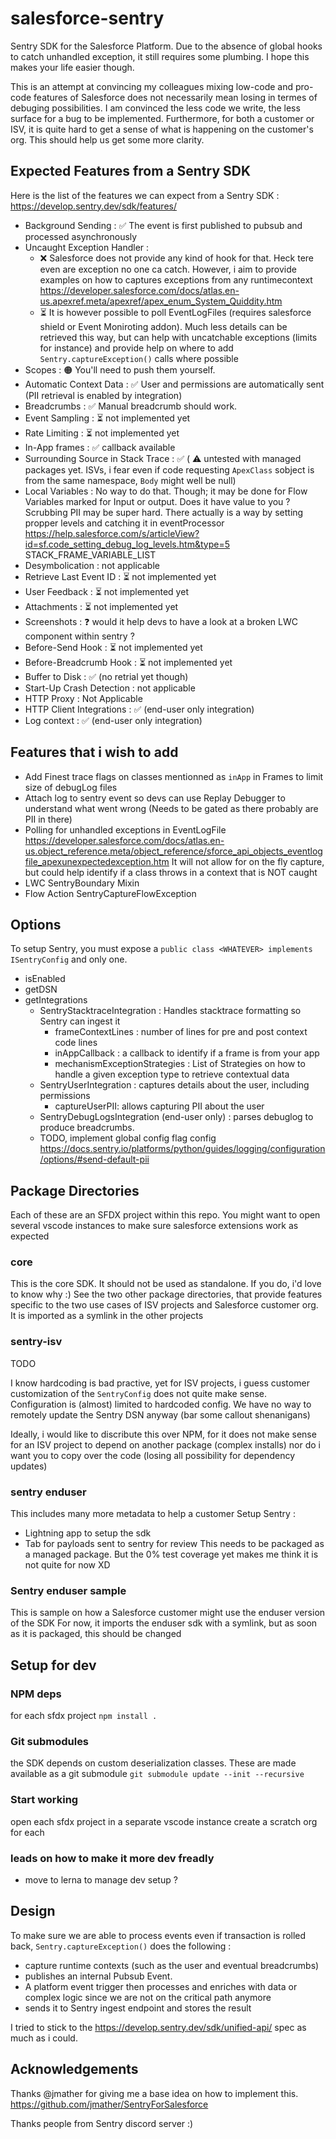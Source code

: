 # salesforce-sentry

Sentry SDK for the Salesforce Platform.
Due to the absence of global hooks to catch unhandled exception, it still requires some plumbing.
I hope this makes your life easier though.

This is an attempt at convincing my colleagues mixing low-code and pro-code features of Salesforce does not necessarily mean losing in termes of debuging possibilities.
I am convinced the less code we write, the less surface for a bug to be implemented.
Furthermore, for both a customer or ISV, it is quite hard to get a sense of what is happening on the customer's org.
This should help us get some more clarity.

## Expected Features from a Sentry SDK

Here is the list of the features we can expect from a Sentry SDK : https://develop.sentry.dev/sdk/features/

- Background Sending : ✅ The event is first published to pubsub and processed asynchronously
- Uncaught Exception Handler :
  - ❌ Salesforce does not provide any kind of hook for that. Heck tere even are exception no one ca catch. However, i aim to provide examples on how to captures exceptions from any runtimecontext https://developer.salesforce.com/docs/atlas.en-us.apexref.meta/apexref/apex_enum_System_Quiddity.htm
  - ⏳ It is however possible to poll EventLogFiles (requires salesforce shield or Event Moniroting addon). Much less details can be retrieved this way, but can help with uncatchable exceptions (limits for instance) and provide help on where to add `Sentry.captureException()` calls where possible
- Scopes : 🟠 You'll need to push them yourself.
- Automatic Context Data : ✅ User and permissions are automatically sent (PII retrieval is enabled by integration)
- Breadcrumbs : ✅ Manual breadcrumb should work.
- Event Sampling : ⏳ not implemented yet
- Rate Limiting : ⏳ not implemented yet
- In-App frames : ✅ callback available
- Surrounding Source in Stack Trace : ✅ ( ⚠️ untested with managed packages yet. ISVs, i fear even if code requesting `ApexClass` sobject is from the same namespace, `Body` might well be null)
- Local Variables : No way to do that. Though; it may be done for Flow Variables marked for Input or output. Does it have value to you ? Scrubbing PII may be super hard. There actually is a way by setting propper levels and catching it in eventProcessor https://help.salesforce.com/s/articleView?id=sf.code_setting_debug_log_levels.htm&type=5 STACK_FRAME_VARIABLE_LIST
- Desymbolication : not applicable
- Retrieve Last Event ID : ⏳ not implemented yet
- User Feedback : ⏳ not implemented yet
- Attachments : ⏳ not implemented yet
- Screenshots : ❓ would it help devs to have a look at a broken LWC component within sentry ?
- Before-Send Hook : ⏳ not implemented yet
- Before-Breadcrumb Hook : ⏳ not implemented yet
- Buffer to Disk : ✅ (no retrial yet though)
- Start-Up Crash Detection : not applicable
- HTTP Proxy : Not Applicable
- HTTP Client Integrations : ✅ (end-user only integration)
- Log context : ✅ (end-user only integration)

## Features that i wish to add

- Add Finest trace flags on classes mentionned as `inApp` in Frames to limit size of debugLog files
- Attach log to sentry event so devs can use Replay Debugger to understand what went wrong (Needs to be gated as there probably are PII in there)
- Polling for unhandled exceptions in EventLogFile https://developer.salesforce.com/docs/atlas.en-us.object_reference.meta/object_reference/sforce_api_objects_eventlogfile_apexunexpectedexception.htm It will not allow for on the fly capture, but could help identify if a class throws in a context that is NOT caught
- LWC SentryBoundary Mixin
- Flow Action SentryCaptureFlowException

## Options

To setup Sentry, you must expose a `public class <WHATEVER> implements ISentryConfig` and only one.

- isEnabled
- getDSN
- getIntegrations
  - SentryStacktraceIntegration : Handles stacktrace formatting so Sentry can ingest it
    - frameContextLines : number of lines for pre and post context code lines
    - inAppCallback : a callback to identify if a frame is from your app
    - mechanismExceptionStrategies : List of Strategies on how to handle a given exception type to retrieve contextual data
  - SentryUserIntegration : captures details about the user, including permissions
    - captureUserPII: allows capturing PII about the user
  - SentryDebugLogsIntegration (end-user only) : parses debuglog to produce breadcrumbs.
  - TODO, implement global config flag config https://docs.sentry.io/platforms/python/guides/logging/configuration/options/#send-default-pii

## Package Directories

Each of these are an SFDX project within this repo. You might want to open several vscode instances to make sure salesforce extensions work as expected

### core

This is the core SDK. It should not be used as standalone. If you do, i'd love to know why :)
See the two other package directories, that provide features specific to the two use cases of ISV projects and Salesforce customer org.
It is imported as a symlink in the other projects

### sentry-isv

TODO

I know hardcoding is bad practive, yet for ISV projects, i guess customer customization of the `SentryConfig` does not quite make sense.
Configuration is (almost) limited to hardcoded config.
We have no way to remotely update the Sentry DSN anyway (bar some callout shenanigans)

Ideally, i would like to discribute this over NPM, for it does not make sense for an ISV project to depend on another package (complex installs) nor do i want you to copy over the code (losing all possibility for dependency updates)

### sentry enduser

This includes many more metadata to help a customer Setup Sentry :

- Lightning app to setup the sdk
- Tab for payloads sent to sentry for review
  This needs to be packaged as a managed package. But the 0% test coverage yet makes me think it is not quite for now XD

### Sentry enduser sample

This is sample on how a Salesforce customer might use the enduser version of the SDK
For now, it imports the enduser sdk with a symlink, but as soon as it is packaged, this should be changed

## Setup for dev

### NPM deps

for each sfdx project
`npm install .`

### Git submodules

the SDK depends on custom deserialization classes.
These are made available as a git submodule
`git submodule update --init --recursive`

### Start working

open each sfdx project in a separate vscode instance
create a scratch org for each

### leads on how to make it more dev freadly

- move to lerna to manage dev setup ?

## Design

To make sure we are able to process events even if transaction is rolled back, `Sentry.captureException()` does the following :

- capture runtime contexts (such as the user and eventual breadcrumbs)
- publishes an internal Pubsub Event.
- A platform event trigger then processes and enriches with data or complex logic since we are not on the critical path anymore
- sends it to Sentry ingest endpoint and stores the result

I tried to stick to the https://develop.sentry.dev/sdk/unified-api/ spec as much as i could.

## Acknowledgements

Thanks @jmather for giving me a base idea on how to implement this.
https://github.com/jmather/SentryForSalesforce

Thanks people from Sentry discord server :)
